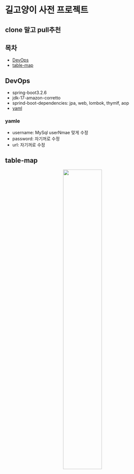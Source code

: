 # 길고양이 사전 프로젝트

## clone 말고 pull추천


## 목차 
 - [DevOps](#DevOps)
 - [table-map](#table-map)


## DevOps
 - spring-boot3.2.6
 - jdk-17-amazon-corretto
 - sprind-boot-dependencies: jpa, web, lombok, thymlf, aop
 - [yaml](yaml)

### yamle
- username: MySql userNmae 맞게 수정
- password: 자기꺼로 수정
- url: 자기꺼로 수정

## table-map
 <div style="text-align: center;">
<img src="https://github.com/corinB/stray_cat_dictionary/assets/113911863/d2836644-b155-4175-a565-02f8ea6d0bd2" width="50%">
</div>


